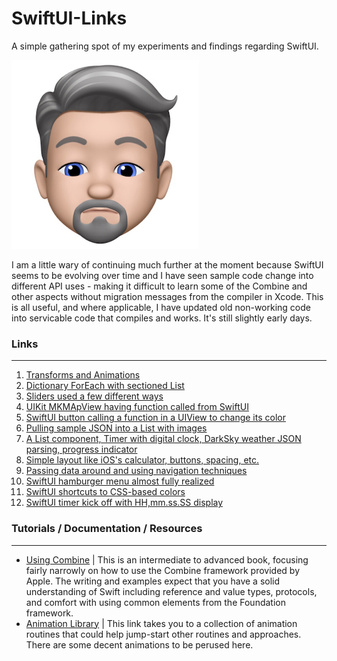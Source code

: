 # SwiftUI-Links
A simple gathering spot of my experiments and findings regarding SwiftUI. 

![Eric Dolecki](./ericd.png)

I am a little wary of continuing much further at the moment because SwiftUI seems to be evolving over time and I have seen sample code change into different API uses - making it difficult to learn some of the Combine and other aspects without migration messages from the compiler in Xcode. This is all useful, and where applicable, I have updated old non-working code into servicable code that compiles and works. It's still slightly early days.

### Links
***
1. [Transforms and Animations](https://github.com/Eric-Dolecki-Bose/SwiftUI-Transforms)
1. [Dictionary ForEach with sectioned List](https://github.com/Eric-Dolecki-Bose/SwiftUI-Transforms)
1. [Sliders used a few different ways](https://github.com/Eric-Dolecki-Bose/SwiftUI-Sliders)
1. [UIKit MKMApView having function called from SwiftUI](https://github.com/Eric-Dolecki-Bose/UIKit-In-SwiftUI)
1. [SwiftUI button calling a function in a UIView to change its color](https://github.com/Eric-Dolecki-Bose/swiftui-comm)
1. [Pulling sample JSON into a List with images](https://github.com/Eric-Dolecki-Bose/Swift-UI-2)
1. [A List component, Timer with digital clock, DarkSky weather JSON parsing, progress indicator](https://github.com/Eric-Dolecki-Bose/Swift-UI-1)
1. [Simple layout like iOS's calculator, buttons, spacing, etc.](https://github.com/Eric-Dolecki-Bose/Swift-Calc)
1. [Passing data around and using navigation techniques](https://github.com/Eric-Dolecki-Bose/SwiftUI-Nav)
1. [SwiftUI hamburger menu almost fully realized](https://github.com/Eric-Dolecki-Bose/SwiftUI-Hamburger-Menu)
1. [SwiftUI shortcuts to CSS-based colors](https://github.com/Eric-Dolecki-Bose/SwiftUI-Colors)
1. [SwiftUI timer kick off with HH,mm.ss.SS display](https://github.com/Eric-Dolecki-Bose/SwiftUI-Timer)

### Tutorials / Documentation / Resources
***
* [Using Combine](https://heckj.github.io/swiftui-notes/) | This is an intermediate to advanced book, focusing fairly narrowly on how to use the Combine framework provided by Apple. The writing and examples expect that you have a solid understanding of Swift including reference and value types, protocols, and comfort with using common elements from the Foundation framework.
* [Animation Library](https://github.com/amosgyamfi/swiftui-animation-library) | This link takes you to a collection of animation routines that could help jump-start other routines and approaches. There are some decent animations to be perused here.

